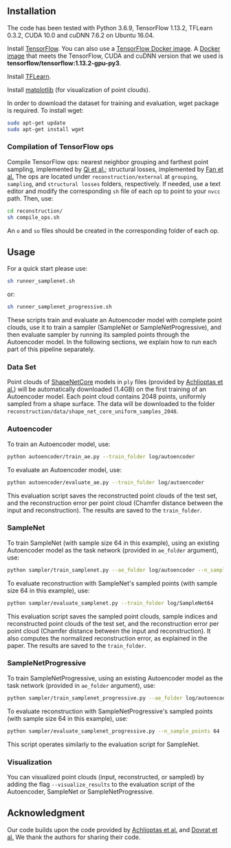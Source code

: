 ## Installation

The code has been tested with Python 3.6.9, TensorFlow 1.13.2, TFLearn 0.3.2, CUDA 10.0 and cuDNN 7.6.2 on Ubuntu 16.04.

Install <a href="https://www.tensorflow.org/install" target="_blank">TensorFlow</a>. You can also use a <a href="https://www.tensorflow.org/install/docker" target="_blank">TensorFlow Docker image</a>. A <a href="https://hub.docker.com/r/tensorflow/tensorflow/" target="_blank">Docker image</a> that meets the TensorFlow, CUDA and cuDNN version that we used is **tensorflow/tensorflow:1.13.2-gpu-py3**.

Install <a href="http://tflearn.org/installation" target="_blank">TFLearn</a>.

Install <a href="https://matplotlib.org/users/installing.html" target="_blank">matplotlib</a> (for visualization of point clouds).

In order to download the dataset for training and evaluation, wget package is required. To install wget:
```bash
sudo apt-get update
sudo apt-get install wget
```

### Compilation of TensorFlow ops 

Compile TensorFlow ops: nearest neighbor grouping and farthest point sampling, implemented by [Qi et al.](https://github.com/charlesq34/pointnet2); structural losses, implemented by [Fan et al.](https://github.com/fanhqme/PointSetGeneration) The ops are located under `reconstruction/external` at `grouping`, `sampling`, and `structural losses` folders, respectively. If needed, use a text editor and modify the corresponding `sh` file of each op to point to your `nvcc` path. Then, use:   
```bash
cd reconstruction/
sh compile_ops.sh
```

An `o` and `so` files should be created in the corresponding folder of each op. 

## Usage
For a quick start please use:
```bash
sh runner_samplenet.sh
 ```
or:
```bash
sh runner_samplenet_progressive.sh
```

These scripts train and evaluate an Autoencoder model with complete point clouds, use it to train a sampler (SampleNet or SampleNetProgressive), and then evaluate sampler by running its sampled points through the Autoencoder model. In the following sections, we explain how to run each part of this pipeline separately. 

### Data Set

Point clouds of <a href="https://www.shapenet.org/" target="_blank">ShapeNetCore</a> models in `ply` files (provided by <a href="https://github.com/optas/latent_3d_points" target="_blank">Achlioptas et al.</a>) will be automatically downloaded (1.4GB) on the first training of an Autoencoder model. Each point cloud contains 2048 points, uniformly sampled from a shape surface. The data will be downloaded to the folder `reconstruction/data/shape_net_core_uniform_samples_2048`.    

### Autoencoder

To train an Autoencoder model, use:
```bash
python autoencoder/train_ae.py --train_folder log/autoencoder
```

To evaluate an Autoencoder model, use:
```bash
python autoencoder/evaluate_ae.py --train_folder log/autoencoder
```

This evaluation script saves the reconstructed point clouds of the test set, and the reconstruction error per point cloud (Chamfer distance between the input and reconstruction).  The results are saved to the `train_folder`.

### SampleNet
To train SampleNet (with sample size 64 in this example), using an existing Autoencoder model as the task network (provided in `ae_folder` argument), use:
```bash
python sampler/train_samplenet.py --ae_folder log/autoencoder --n_sample_points 64 --train_folder log/SampleNet64
```

To evaluate reconstruction with SampleNet's sampled points (with sample size 64 in this example), use:
```bash
python sampler/evaluate_samplenet.py --train_folder log/SampleNet64
```

This evaluation script saves the sampled point clouds, sample indices and reconstructed point clouds of the test set, and the reconstruction error per point cloud (Chamfer distance between the input and reconstruction). It also computes the normalized reconstruction error, as explained in the paper. The results are saved to the `train_folder`.

### SampleNetProgressive
To train SampleNetProgressive, using an existing Autoencoder model as the task network (provided in `ae_folder` argument), use:
```bash
python sampler/train_samplenet_progressive.py --ae_folder log/autoencoder --n_sample_points 64 --train_folder log/SampleNetProgressive
```

To evaluate reconstruction with SampleNetProgressive's sampled points (with sample size 64 in this example), use:
```bash
python sampler/evaluate_samplenet_progressive.py --n_sample_points 64 --train_folder log/SampleNetProgressive
```

This script operates similarly to the evaluation script for SampleNet. 

### Visualization
You can visualized point clouds (input, reconstructed, or sampled) by adding the flag `--visualize_results` to the evaluation script of the Autoencoder, SampleNet or SampleNetProgressive.  

## Acknowledgment
Our code builds upon the code provided by <a href="https://github.com/optas/latent_3d_points" target="_blank">Achlioptas et al.</a> and <a href="https://github.com/orendv/learning_to_sample" target="_blank">Dovrat et al.</a> We thank the authors for sharing their code.
